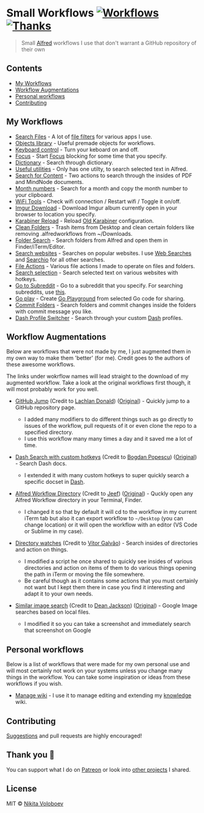 # Small Workflows [![Workflows](https://img.shields.io/badge/More%20Workflows-🎩-purple.svg)](https://github.com/learn-anything/alfred-workflows) [![Thanks](https://img.shields.io/badge/Say%20Thanks-💗-ff69b4.svg)](https://www.patreon.com/nikitavoloboev)
> Small [Alfred](https://www.alfredapp.com/) workflows I use that don't warrant a GitHub repository of their own

## Contents
- [My Workflows](#my-workflows)
- [Workflow Augmentations](#workflow-augmentations)
- [Personal workflows](#personal-workflows)
- [Contributing](#contributing)

## My Workflows
- [Search Files](search-files) - A lot of [file filters](https://www.alfredapp.com/help/workflows/inputs/file-filter/) for various apps I use.
- [Objects library](objects-library) - Useful premade objects for workflows.
- [Keyboard control](keyboard-control) - Turn your keboard on and off.
- [Focus](focus) - Start [Focus](https://heyfocus.com) blocking for some time that you specify.
- [Dictionary](dictionary) - Search through dictionary.
- [Useful utilities](useful-utilities) - Only has one utilty, to search selected text in Alfred.
- [Search for Content](search-for-content) - Two actions to search through the insides of PDF and MindNode documents.
- [Month numbers](month-numbers) - Search for a month and copy the month number to your clipboard.
- [WiFi Tools](wifi-tools) - Check wifi connection / Restart wifi / Toggle it on/off.
- [Imgur Download](imgur-download) - Download Imgur album currently open in your browser to location you specify.
- [Karabiner Reload](karabiner-reload) - Reload [Old Karabiner](https://github.com/tekezo/Karabiner) configuration.
- [Clean Folders](clean-folders) - Trash items from Desktop and clean certain folders like removing .alfredworkflows from ~/Downloads.
- [Folder Search](folder-search) - Search folders from Alfred and open them in Finder/iTerm/Editor.
- [Search websites](search-websites) - Searches on popular websites. I use [Web Searches](https://github.com/nikitavoloboev/alfred-web-searches) and [Searchio](https://github.com/deanishe/alfred-searchio) for all other searches.
- [File Actions](file-actions) - Various file actions I made to operate on files and folders.
- [Search selection](search-selection) - Search selected text on various websites with hotkeys.
- [Go to Subreddit](goto-subreddit) - Go to a subreddit that you specify. For searching subreddits, use [this](https://github.com/deanishe/alfred-reddit).
- [Go play](go-play) - Create [Go Playground](https://play.golang.org) from selected Go code for sharing.
- [Commit Folders](commit-folders) - Search folders and commit changes inside the folders with commit message you like.
- [Dash Profile Switcher](dash-profile-switch) - Search through your custom [Dash](https://kapeli.com/dash) profiles.

## Workflow Augmentations
Below are workflows that were not made by me, I just augmented them in my own way to make them 'better' (for me). Credit goes to the authors of these awesome workflows.

The links under wokrflow names will lead straight to the download of my augmented workflow. Take a look at the original workflows first though, it will most probably work for you well.
- [GitHub Jump](https://github.com/nikitavoloboev/small-workflows/blob/master/augmentations/GitHub%20jump.alfredworkflow?raw=true) (Credit to [Lachlan Donald](https://github.com/lox)) ([Original](https://github.com/lox/alfred-github-jump)) - Quickly jump to a GitHub repository page.
  - I added many modifiers to do different things such as go directly to issues of the workflow, pull requests of it or even clone the repo to a specified directory.
  - I use this workflow many many times a day and it saved me a lot of time.
- [Dash Search with custom hotkeys](https://github.com/nikitavoloboev/small-workflows/blob/master/augmentations/Dash.alfredworkflow?raw=true) (Credit to [Bogdan Popescu](https://github.com/Kapeli)) ([Original](https://github.com/Kapeli/Dash-Alfred-Workflow)) - Search Dash docs.
  - I extended it with many custom hotkeys to super quickly search a specific docset in [Dash](https://kapeli.com/dash).
- [Alfred Workflow Directory](https://github.com/nikitavoloboev/small-workflows/blob/master/augmentations/Workflow%20directory.alfredworkflow?raw=true) (Credit to [Jeef](https://github.com/jeeftor)) ([Original](https://github.com/jeeftor/AlfredWorkflowDirectory)) - Quckly open any Alfred Workflow directory in your Terminal, Finder.
  - I changed it so that by default it will cd to the workflow in my current iTerm tab but also it can export workflow to `~/Desktop` (you can change location) or it will open the workflow with an editor (VS Code or Sublime in my case).

- [Directory watches](https://github.com/nikitavoloboev/small-workflows/blob/master/augmentations/Directory%20watches.alfredworkflow?raw=true) (Credit to [Vítor Galvão](https://github.com/vitorgalvao)) - Search insides of directories and action on things.
  - I modified a script he once shared to quickly see insides of various directories and action on items of them to do various things opening the path in iTerm or moving the file somewhere.
  - Be careful though as it contains some actions that you must certainly not want but I kept them there in case you find it interesting and adapt it to your own needs.

- [Similar image search](https://github.com/nikitavoloboev/small-workflows/blob/master/augmentations/Google%20similar%20images.alfredworkflow?raw=true) (Credit to [Dean Jackson](https://github.com/deanishe)) ([Original](https://github.com/deanishe/alfred-similar-image-search)) - Google Image searches based on local files.
  - I modified it so you can take a screenshot and immediately search that screenshot on Google

## Personal workflows
Below is a list of workflows that were made for my own personal use and will most certainly not work on your systems unless you change many things in the workflow. You can take some inspiration or ideas from these workflows if you wish.
- [Manage wiki](https://github.com/nikitavoloboev/small-workflows/blob/master/personal/Manage%20wiki.alfredworkflow?raw=true) - I use it to manage editing and extending my [knowledge](https://github.com/nikitavoloboev/knowledge) wiki.

## Contributing
[Suggestions](https://github.com/nikitavoloboev/small-workflows/issues) and pull requests are highly encouraged!

## Thank you 💜
You can support what I do on [Patreon](https://www.patreon.com/nikitavoloboev) or look into [other projects](https://nikitavoloboev.xyz/projects) I shared.

## License
MIT © [Nikita Voloboev](https://www.nikitavoloboev.xyz)